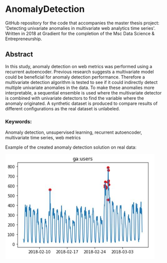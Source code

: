 # AnomalyDetection
GitHub repository for the code that accompanies the master thesis project: 'Detecting univariate anomalies in multivariate web analytics time series'. Written in 2018 at Gradient for the completion of the Msc Data Science & Entrepreneurship.

## Abstract
In this study, anomaly detection on web metrics was performed using a recurrent autoencoder.
Previous research suggests a multivariate model could be beneficial for anomaly detection
performance. Therefore a multivariate detection algorithm is tested to see if it could indirectly
detect multiple univariate anomalies in the data. To make these anomalies more interpretable,
a sequential ensemble is used where the multivariate detector is combined with univariate
detectors to find the variable where the anomaly originated. A synthetic dataset is produced to
compare results of different configurations as the real dataset is unlabeled.
### Keywords: 
Anomaly detection, unsupervised learning, recurrent autoencoder, multivariate time series, web metrics

Example of the created anomaly detection solution on real data:

![alt text](https://github.com/RynoM/AnomalyDetection/blob/master/pictures/user%20anomalies.JPG)

